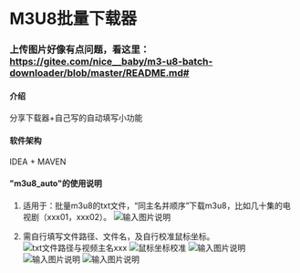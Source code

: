 # M3U8批量下载器
### 上传图片好像有点问题，看这里：https://gitee.com/nice__baby/m3-u8-batch-downloader/blob/master/README.md#

#### 介绍
分享下载器+自己写的自动填写小功能

#### 软件架构
IDEA + MAVEN


#### "m3u8_auto"的使用说明

1.  适用于：批量m3u8的txt文件，“同主名并顺序”下载m3u8，比如几十集的电视剧（xxx01，xxx02）。
![输入图片说明](https://images.gitee.com/uploads/images/2021/0111/004418_91b04a56_7776940.png "屏幕截图.png")

2.  需自行填写文件路径、文件名，及自行校准鼠标坐标。
![txt文件路径与视频主名xxx](https://images.gitee.com/uploads/images/2021/0111/004456_d6599101_7776940.png "屏幕截图.png")
![鼠标坐标校准](https://images.gitee.com/uploads/images/2021/0111/004753_2ab038c9_7776940.png "屏幕截图.png")
![输入图片说明](https://images.gitee.com/uploads/images/2021/0111/004904_ecb2e8c6_7776940.png "屏幕截图.png")
![输入图片说明](https://images.gitee.com/uploads/images/2021/0111/004926_a2ec969a_7776940.png "屏幕截图.png")
![输入图片说明](https://images.gitee.com/uploads/images/2021/0111/004934_f1820336_7776940.png "屏幕截图.png")
